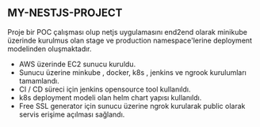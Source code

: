 MY-NESTJS-PROJECT
---------------------
Proje bir POC çalışması olup netjs uygulamasını end2end olarak minikube üzerinde kurulmus olan stage ve production namespace'lerine deployment modelinden oluşmaktadır.
- AWS üzerinde EC2 sunucu kuruldu.
- Sunucu üzerine minkube , docker, k8s , jenkins ve ngrook kurulumları tamamlandı.
- CI / CD süreci için jenkins opensource tool kullanıldı.
- k8s deployment modeli olan helm chart yapısı kullanıldı.
- Free SSL generator için sunucu üzerine ngrok kurularak public olarak servis erişime açılması sağlandı.
